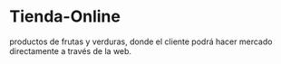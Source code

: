 # Tienda-Online
productos de frutas y verduras, donde el cliente podrá hacer mercado directamente a través de la web.
